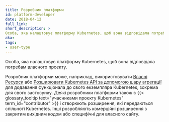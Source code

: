 ```yaml
---
title: Розробник платформи
id: platform-developer
date: 2018-04-12
full_link: 
short_description: >
Особа, яка налаштовує платформу Kubernetes, щоб вона відповідала потребам власного проєкту.
aka: 
tags:
- user-type
---
```

 Особа, яка налаштовує платформу Kubernetes, щоб вона відповідала потребам власного проєкту.

<!--more--> 

Розробник платформи може, наприклад, використовувати [Власні Ресурси](/docs/concepts/extend-kubernetes/api-extension/custom-resources/) або
[Розширювати Kubernetes API за допомогою шару агрегації](/docs/concepts/extend-kubernetes/api-extension/apiserver-aggregation/)
для додавання функціонала до свого екземпляра Kubernetes, зокрема для свого застосунку. Деякі розробники платформи також є {{< glossary_tooltip text="учасниками проєкту Kubernetes" term_id="contributor" >}} і створюють розширення, які передаються спільноті Kubernetes. Інші розробляють комерційні розширення з закритим вихідним кодом або специфічні для власного сайту.

